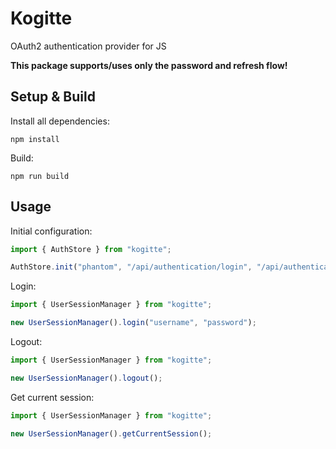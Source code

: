 # Kogitte

OAuth2 authentication provider for JS

**This package supports/uses only the password and refresh flow!**

## Setup & Build
Install all dependencies:
```
npm install
```

Build:
```
npm run build
```

## Usage
Initial configuration:
```ts
import { AuthStore } from "kogitte";

AuthStore.init("phantom", "/api/authentication/login", "/api/authentication/logout");
```

Login:
```ts
import { UserSessionManager } from "kogitte";

new UserSessionManager().login("username", "password");
```

Logout:
```ts
import { UserSessionManager } from "kogitte";

new UserSessionManager().logout();
```

Get current session:
```ts
import { UserSessionManager } from "kogitte";

new UserSessionManager().getCurrentSession();
```
